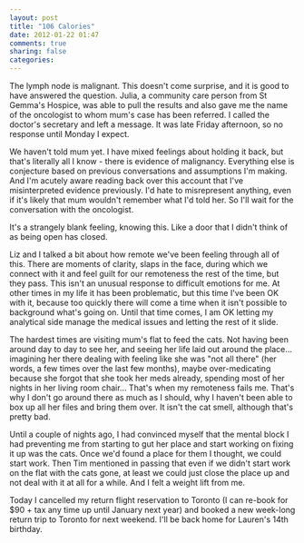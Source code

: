```yaml
---
layout: post
title: "106 Calories"
date: 2012-01-22 01:47
comments: true
sharing: false
categories: 
---
```


The lymph node is malignant. This doesn't come surprise, and it is good to have answered the question. Julia, a community care person from St Gemma's Hospice, was able to pull the results and also gave me the name of the oncologist to whom mum's case has been referred. I called the doctor's secretary and left a message. It was late Friday afternoon, so no response until Monday I expect.

We haven't told mum yet. I have mixed feelings about holding it back, but that's literally all I know - there is evidence of malignancy. Everything else is conjecture based on previous conversations and assumptions I'm making. And I'm acutely aware reading back over this account that I've misinterpreted evidence previously. I'd hate to misrepresent anything, even if it's likely that mum wouldn't remember what I'd told her. So I'll wait for the conversation with the oncologist.

It's a strangely blank feeling, knowing this. Like a door that I didn't think of as being open has closed.

Liz and I talked a bit about how remote we've been feeling through all of this. There are moments of clarity, slaps in the face, during which we connect with it and feel guilt for our remoteness the rest of the time, but they pass. This isn't an unusual response to difficult emotions for me. At other times in my life it has been problematic, but this time I've been OK with it, because too quickly there will come a time when it isn't possible to background what's going on. Until that time comes, I am OK letting my analytical side manage the medical issues and letting the rest of it slide.

The hardest times are visiting mum's flat to feed the cats. Not having been around day to day to see her, and seeing her life laid out around the place… imagining her there dealing with feeling like she was "not all there" (her words, a few times over the last few months), maybe over-medicating because she forgot that she took her meds already, spending most of her nights in her living room chair… That's when my remoteness fails me. That's why I don't go around there as much as I should, why I haven't been able to box up all her files and bring them over. It isn't the cat smell, although that's pretty bad.

Until a couple of nights ago, I had convinced myself that the mental block I had preventing me from starting to gut her place and start working on fixing it up was the cats. Once we'd found a place for them I thought, we could start work. Then Tim mentioned in passing that even if we didn't start work on the flat with the cats gone, at least we could just close the place up and not deal with it at all for a while. And I felt a weight lift from me.

Today I cancelled my return flight reservation to Toronto (I can re-book for $90 + tax any time up until January next year) and booked a new week-long return trip to Toronto for next weekend. I'll be back home for Lauren's 14th birthday.